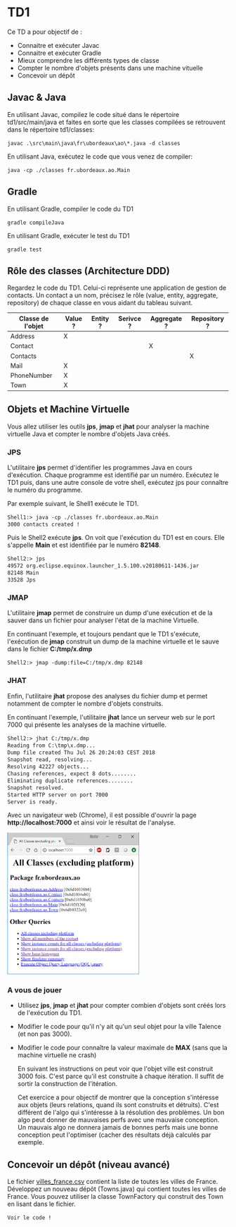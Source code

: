 # TD1

Ce TD a pour objectif de :

* Connaitre et exécuter Javac
* Connaitre et exécuter Gradle
* Mieux comprendre les différents types de classe
* Compter le nombre d'objets présents dans une machine vituelle
* Concevoir un dépôt

## Javac & Java

En utilisant Javac, compilez le code situé dans le répertoire td1/src/main/java et faites en sorte que les classes compilées se retrouvent dans le répertoire td1/classes:

    javac .\src\main\java\fr\ubordeaux\ao\*.java -d classes

En utilisant Java, exécutez le code que vous venez de compiler:
    
    java -cp ./classes fr.ubordeaux.ao.Main

## Gradle

En utilisant Gradle, compiler le code du TD1

    gradle compileJava

En utilisant Gradle, exécuter le test du TD1

    gradle test

## Rôle des classes (Architecture DDD)

Regardez le code du TD1. Celui-ci représente une application de gestion de contacts. Un contact a un nom, précisez le rôle (value, entity, aggregate, repository) de chaque classe en vous aidant du tableau suivant.

| Classe de l'objet | Value ? | Entity ? | Serivce ? | Aggregate ? | Repository ? |
| ------------------|---------|----------|-----------|-------------|--------------|
| Address           |    X    |          |           |             |              |
| Contact           |         |          |           |      X      |              |
| Contacts          |         |          |           |             |      X       |
| Mail              |    X    |          |           |             |              |
| PhoneNumber       |    X    |          |           |             |              |
| Town              |    X    |          |           |             |              |

## Objets et Machine Virtuelle

Vous allez utiliser les outils **jps**, **jmap** et **jhat** pour analyser la machine virtuelle Java et compter le nombre d'objets Java créés.

### JPS

L'utilitaire **jps** permet d'identifier les programmes Java en cours d'exécution. Chaque programme est identifié par un numéro.
Exécutez le TD1 puis, dans une autre console de votre shell, exécutez jps pour connaître le numéro du programme.

Par exemple suivant, le Shell1 exécute le TD1.

    Shell1:> java -cp ./classes fr.ubordeaux.ao.Main
    3000 contacts created ! 

Puis le Shell2 exécute **jps**. On voit que l'exécution du TD1 est en cours. Elle s'appelle **Main** et est identifiée par le numéro **82148**.

    Shell2:> jps
    49572 org.eclipse.equinox.launcher_1.5.100.v20180611-1436.jar
    82148 Main
    33528 Jps

### JMAP

L'utilitaire **jmap** permet de construire un dump d'une exécution et de la sauver dans un fichier pour analyser l'état de la machine Virtuelle.

En continuant l'exemple, et toujours pendant que le TD1 s'exécute, l'exécution de **jmap** construit un dump de la machine virtuelle et le sauve dans le fichier **C:/tmp/x.dmp**

    Shell2:> jmap -dump:file=C:/tmp/x.dmp 82148

### JHAT

Enfin, l'utilitaire **jhat** propose des analyses du fichier dump et permet notamment de compter le nombre d'objets construits.

En continuant l'exemple, l'utilitaire **jhat** lance un serveur web sur le port 7000 qui présente les analyses de la machine virtuelle.

    Shell2:> jhat C:/tmp/x.dmp
    Reading from C:\tmp\x.dmp...
    Dump file created Thu Jul 26 20:24:03 CEST 2018
    Snapshot read, resolving...
    Resolving 42227 objects...
    Chasing references, expect 8 dots........
    Eliminating duplicate references........
    Snapshot resolved.
    Started HTTP server on port 7000
    Server is ready.

Avec un navigateur web (Chrome), il est possible d'ouvrir la page **http://localhost:7000** et ainsi voir le résultat de l'analyse.

<img src="jhat.png" alt="image de l'analyse" width="300px"/>

### A vous de jouer

* Utilisez **jps**, **jmap** et **jhat** pour compter combien d'objets sont créés lors de l'exécution du TD1.
* Modifier le code pour qu'il n'y ait qu'un seul objet pour la ville Talence (et non pas 3000).
* Modifier le code pour connaître la valeur maximale de **MAX** (sans que la machine virtuelle ne crash)

    En suivant les instructions on peut voir que l'objet ville est construit 3000 fois. C'est parce qu'il est construite à chaque itération. Il suffit de sortir la construction de l'itération.

    Cet exercice a pour objectif de montrer que la conception s'intéresse aux objets (leurs relations, quand ils sont construits et détruits). C'est différent de l'algo qui s'intéresse à la résolution des problèmes. Un bon algo peut donner de mauvaises perfs avec une mauvaise conception. Un mauvais algo ne donnera jamais de bonnes perfs mais une bonne conception peut l'optimiser (cacher des résultats déjà calculés par exemple.

## Concevoir un dépôt (niveau avancé)

Le fichier [villes_france.csv](villes_france.csv) contient la liste de toutes les villes de France. 
Développez un nouveau dépôt (Towns.java) qui contient toutes les villes de France. Vous pouvez utiliser la classe TownFactory qui construit des Town en lisant dans le fichier.

    Voir le code !